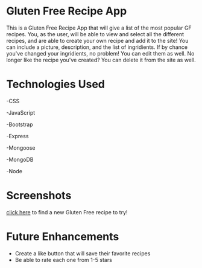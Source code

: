  # Gluten Free Recipe App
 This is a Gluten Free Recipe App that will give a list of the most popular GF recipes. You, as the user, will be able to view and select all the different recipes, and are able to create your own recipe and add it to the site! You can include a picture, description, and the list of ingridients. If by chance you've changed your ingridients, no problem! You can edit them as well. No longer like the recipe you've created? You can delete it from the site as well.

 # Technologies Used
-CSS

-JavaScript

-Bootstrap

-Express

-Mongoose

-MongoDB

-Node

# Screenshots
[click here]() to find a new Gluten Free recipe to try!

# Future Enhancements 
- Create a like button that will save their favorite recipes
- Be able to rate each one from 1-5 stars